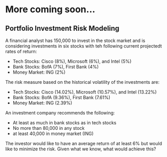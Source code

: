 # More coming soon...

## Portfolio Investment Risk Modeling

A financial analyst has 150,000 to invest in the stock market and is considering investments in six stocks with teh following current projectedt rates of return:

* Tech Stocks: Cisco (8%), Microsoft (6%), and Intel (5%)
* Bank Stocks: BofA (7%), First Bank (4%)
* Money Market: ING (2%)

The risk measure based on the historical volatility of the investments are:

* Tech Stocks: Cisco (14.02%), Microsoft (10.57%), and Intel (13.22%)
* Bank Stocks: BofA (9.36%), First Bank (7.61%)
* Money Market: ING (2.39%)

An investment company recommends the following:

* At least as much in bank stocks as in tech stocks
* No more than 80,000 in any stock
* at least 40,000 in money market (ING)

The investor would like to have an average return of at least 6% but would like to minimize the risk. Given what we know, what would achieve this? 

